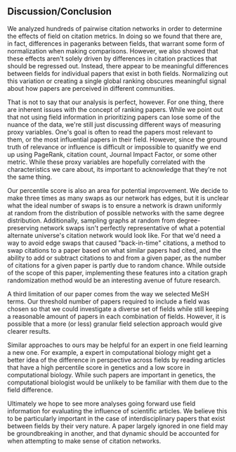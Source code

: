 ## Discussion/Conclusion

We analyzed hundreds of pairwise citation networks in order to determine the effects of field on citation metrics.
In doing so we found that there are, in fact, differences in pageranks between fields, that warrant some form of normalization when making comparisons.
However, we also showed that these effects aren't solely driven by differences in citation practices that should be regressed out.
Instead, there appear to be meaningful differences between fields for individual papers that exist in both fields.
Normalizing out this variation or creating a single global ranking obscures meaningful signal about how papers are perceived in different communities.

That is not to say that our analysis is perfect, however.
For one thing, there are inherent issues with the concept of ranking papers.
While we point out that not using field information in prioritizing papers can lose some of the nuance of the data, we're still just discussing different ways of measuring proxy variables.
One's goal is often to read the papers most relevant to them, or the most influential papers in their field.
However, since the ground truth of relevance or influence is difficult or impossible to quanitfy we end up using PageRank, citation count, Journal Impact Factor, or some other metric.
While these proxy variables are hopefully correlated with the characteristics we care about, its important to acknowledge that they're not the same thing.

Our percentile score is also an area for potential improvement.
We decide to make three times as many swaps as our network has edges, but it is unclear what the ideal number of swaps is to ensure a network is drawn uniformly at random from the distribution of possible networks with the same degree distribution.
Additionally, sampling graphs at random from degree-preserving network swaps isn't perfectly representative of what a potential alternate universe's citation network would look like.
For that we'd need a way to avoid edge swaps that caused "back-in-time" citations, a method to swap citations to a paper based on what similar papers had cited, and the ability to add or subtract citations to and from a given paper, as the number of citations for a given paper is partly due to random chance.
While outside of the scope of this paper, implementing these features into a citation graph randomization method would be an interesting avenue of future research.

A third limitation of our paper comes from the way we selected MeSH terms.
Our threshold number of papers required to include a field was chosen so that we could investigate a diverse set of fields while still keeping a reasonable amount of papers in each combination of fields.
However, it is possible that a more (or less) granular field selection approach would give clearer results.

Similar approaches to ours may be helpful for an expert in one field learning a new one.
For example, a expert in computational biology might get a better idea of the difference in perspective across fields by reading articles that have a high percentile score in genetics and a low score in computational biology.
While such papers are important in genetics, the computational biologist would be unlikely to be familiar with them due to the field difference.

Ultimately we hope to see more analyses going forward use field information for evaluating the influence of scientific articles.
We believe this to be particularly important in the case of interdisciplinary papers that exist between fields by their very nature.
A paper largely ignored in one field may be groundbreaking in another, and that dynamic should be accounted for when attempting to make sense of citation networks.
